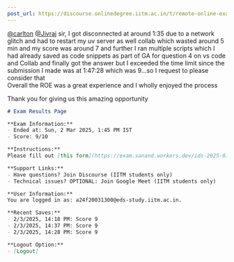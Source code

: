 ```yaml
---
post_url: https://discourse.onlinedegree.iitm.ac.in/t/remote-online-exam-tds-jan-2025/168832/76
---
```

[@carlton](/u/carlton) [@Jivraj](/u/jivraj) sir, I got disconnected at around 1:35 due to a network glitch and had to restart my uv server as well collab which wasted around 5 min and my score was around 7 and further I ran multiple scripts which I had already saved as code snippets as part of GA for question 4 on vs code and Collab and finally got the answer but I exceeded the time limit since the submission I made was at 1:47:28 which was 9…so I request to please consider that  
Overall the ROE was a great experience and I wholly enjoyed the process

Thank you for giving us this amazing opportunity  

```markdown
# Exam Results Page

**Exam Information:**
- Ended at: Sun, 2 Mar 2025, 1:45 PM IST
- Score: 9/10

**Instructions:**
Please fill out [this form](https://exam.sanand.workers.dev/ids-2025-01-roe) before 5 PM IST to receive a bonus mark. Details of the bonus are in the form description. (This is for IITM students only)

**Support Links:**
- Have questions? Join Discourse (IITM students only)
- Technical issues? OPTIONAL: Join Google Meet (IITM students only)

**User Information:**
You are logged in as: a24f20031300@eds-study.iitm.ac.in.

**Recent Saves:**
- 2/3/2025, 14:18 PM: Score 9
- 2/3/2025, 14:37 PM: Score 9
- 2/3/2025, 14:28 PM: Score 9

**Logout Option:**
- [Logout]
```